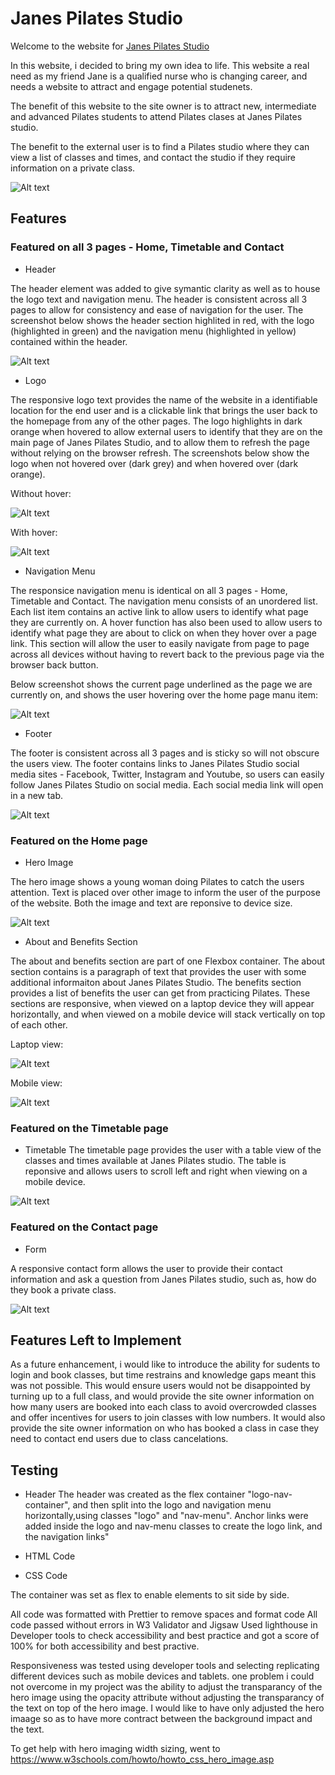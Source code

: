 # Janes Pilates Studio
Welcome to the website for [Janes Pilates Studio](https://jillkerrb.github.io/Pilates/)
<p>In this website, i decided to bring my own idea to life. This website a real need as my friend Jane is a qualified nurse who is changing career, and needs a website to attract and engage potential studenets. </p>
<p>The benefit of this website to the site owner is to attract new, intermediate and advanced Pilates students to attend Pilates clases at Janes Pilates studio. </p>

<p>The benefit to the external user is to find a Pilates studio where they can view a list of classes and times, and contact the studio if they require information on a private class.</p>

![Alt text](assets/images/devices.jpg)


## Features

### Featured on all 3 pages - Home, Timetable and Contact

* Header

The header element was added to give symantic clarity as well as to house the logo text and navigation menu. 
The header is consistent across all 3 pages to allow for consistency and ease of navigation for the user. The screenshot below shows the header section highlited in red, with the logo (highlighted in green) and the navigation menu (highlighted in yellow) contained within the header.

![Alt text](assets/images/header.jpg)

* Logo

The responsive logo text provides the name of the website in a identifiable location for the end user and is a clickable link that brings the user back to the homepage from any of the other pages. The logo highlights in dark orange when hovered to allow external users to identify that they are on the main page of Janes Pilates Studio, and to allow them to refresh the page without relying on the browser refresh. The screenshots below show the logo when not hovered over (dark grey) and when hovered over (dark orange).

Without hover:

![Alt text](assets/images/logo-before.jpg)

With hover:

![Alt text](assets/images/logo-after.jpg)

*  Navigation Menu

The responsice navigation menu is identical on all 3 pages - Home, Timetable and Contact. 
The navigation menu consists of an unordered list. Each list item contains an active link to allow users to identify what page they are currently on. A hover function has also been used to allow users to identify what page they are about to click on when they hover over a page link.
This section will allow the user to easily navigate from page to page across all devices without having to revert back to the previous page via the browser back button. 

Below screenshot shows the current page underlined as the page we are currently on, and shows the user hovering over the home page manu item:

![Alt text](assets/images/nav-menu.jpg)

* Footer

The footer is consistent across all 3 pages and is sticky so will not obscure the users view. The footer contains links to Janes Pilates Studio social media sites - Facebook, Twitter, Instagram and Youtube, so users can easily follow Janes Pilates Studio on social media. Each social media link will open in a new tab. 

![Alt text](assets/images/footer.jpg)

### Featured on the Home page

* Hero Image

The hero image shows a young woman doing Pilates to catch the users attention. Text is placed over other image to inform the user of the purpose of the website. Both the image and text are reponsive to device size.

![Alt text](assets/images/hero-with-text.jpg)


* About and Benefits Section

The about and benefits section are part of one Flexbox container. The about section contains is a paragraph of text that provides the user with some additional informaiton about Janes Pilates Studio. The benefits section provides a list of benefits the user can get from practicing Pilates. These sections are responsive, when viewed on a laptop device they will appear horizontally, and when viewed on a mobile device will stack vertically on top of each other. 

Laptop view:

![Alt text](assets/images/ab-laptop-view.jpg)

Mobile view:

![Alt text](assets/images/ab-mobile-view.jpg)

### Featured on the Timetable page

* Timetable
The timetable page provides the user with a table view of the classes and times available at Janes Pilates studio. The table is reponsive and allows users to scroll left and right when viewing on a mobile device. 

![Alt text](assets/images/table.jpg)

### Featured on the Contact page

* Form

A  responsive contact form allows the user to provide their contact information and ask a question from Janes Pilates studio, such as, how do they book a private class. 

![Alt text](assets/images/form.jpg)


## Features Left to Implement
As a future enhancement, i would like to introduce the ability for sudents to login and book classes, but time restrains and knowledge gaps meant this was not possible. This would ensure users would not be disappointed by turning up to a full class, and would provide the site owner information on how many users are booked into each class to avoid overcrowded classes and offer incentives for users to join classes with low numbers. It would also provide the site owner information on who has booked a class in case they need to contact end users due to class cancelations. 

## Testing

* Header
The header was created as the flex container "logo-nav-container", and then split into the logo and navigation menu horizontally,using classes "logo" and "nav-menu". Anchor links were added inside the logo and nav-menu classes to create the logo link, and the navigation links"

- HTML Code

  <!--<header>
      <div class="logo-nav-container">
        <div class="logo">
          <a href="index.html">
            <h1>Jane's Pilates Studio</h1>
          </a>
        </div>

        <div class="nav-menu">
          <nav>
            <ul>
              <li><a href="/index.html" class="active-link">Home</a></li>
              <li><a href="/timetable.html">Class Timetable</a></li>
              <li><a href="/contact.html">Contact</a></li>
            </ul>
          </nav>
        </div>
      </div>
    </header>-->

- CSS Code

The container was set as flex to enable elements to sit side by side.

<!--.logo-nav-container {
  display: flex;
  width: 100%;
}-->


All code was formatted with Prettier to remove spaces and format code
All code passed without errors in W3 Validator and Jigsaw
Used lighthouse in Developer tools to check accessibility and best practice and got a score of 100% for both accessibility and best practive. 

Responsiveness was tested using developer tools and selecting replicating different devices such as mobile devices and tablets.
one problem i could not overcome in my project was the ability to adjust the transparancy of the hero image using the opacity attribute without adjusting the transparancy of the text on top of the hero image. I would like to have only adjusted the hero imaage so as to have more contract between the background impact and the text. 











To get help with hero imaging width sizing, went to https://www.w3schools.com/howto/howto_css_hero_image.asp

